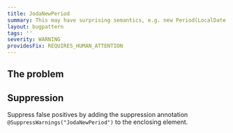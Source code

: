 ```yaml
---
title: JodaNewPeriod
summary: This may have surprising semantics, e.g. new Period(LocalDate.parse("1970-01-01"), LocalDate.parse("1970-02-02")).getDays() == 1, not 32.
layout: bugpattern
tags: ''
severity: WARNING
providesFix: REQUIRES_HUMAN_ATTENTION
---
```


<!--
*** AUTO-GENERATED, DO NOT MODIFY ***
To make changes, edit the @BugPattern annotation or the explanation in docs/bugpattern.
-->

## The problem


## Suppression
Suppress false positives by adding the suppression annotation `@SuppressWarnings("JodaNewPeriod")` to the enclosing element.
